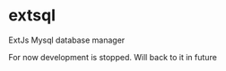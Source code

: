 extsql
======

ExtJs Mysql database manager

For now development is stopped. Will back to it in future
